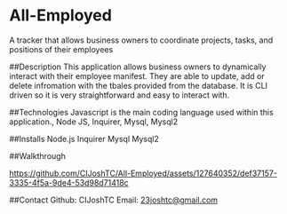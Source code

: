 # All-Employed
A tracker that allows business owners to coordinate projects, tasks, and positions of their employees

##Description
This application allows business owners to dynamically interact with their employee manifest. They are able to update, add or delete infromation with the tbales provided from the database. It is CLI driven so it is very straightforward and easy to interact with.

##Technologies
Javascript is the main coding language used within this application.,
Node JS,
Inquirer,
Mysql,
Mysql2

##Installs
Node.js
Inquirer
Mysql
Mysql2

##Walkthrough


https://github.com/CIJoshTC/All-Employed/assets/127640352/def37157-3335-4f5a-9de4-53d98d71418c


##Contact
Github: CIJoshTC
Email: 23joshtc@gmail.com




